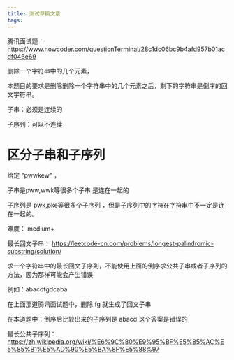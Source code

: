 ```yaml
---
title: 测试草稿文章
tags:
---
```



腾讯面试题：
https://www.nowcoder.com/questionTerminal/28c1dc06bc9b4afd957b01acdf046e69

删除一个字符串中的几个元素，


本题目的要求是删除删除一个字符串中的几个元素之后，剩下的字符串是倒序的回文字符串。


子串：必须是连续的

子序列：可以不连续

# 区分子串和子序列

给定 "pwwkew" ，

子串是pww,wwk等很多个子串 是连在一起的

子序列是 pwk,pke等很多个子序列 ，但是子序列中的字符在字符串中不一定是连在一起的。 




难度： medium+

最长回文子串：
https://leetcode-cn.com/problems/longest-palindromic-substring/solution/


求一个字符串中的最长回文子序列，不能使用上面的倒序求公共子串或者子序列的方法，因为那样可能会产生错误

例如：abacdfgdcaba


在上面那道腾讯面试题中，删除 fg 就生成了回文子串


在本道题中：倒序后比较出来的子序列是 abacd 这个答案是错误的




最长公共子序列：
https://zh.wikipedia.org/wiki/%E6%9C%80%E9%95%BF%E5%85%AC%E5%85%B1%E5%AD%90%E5%BA%8F%E5%88%97
